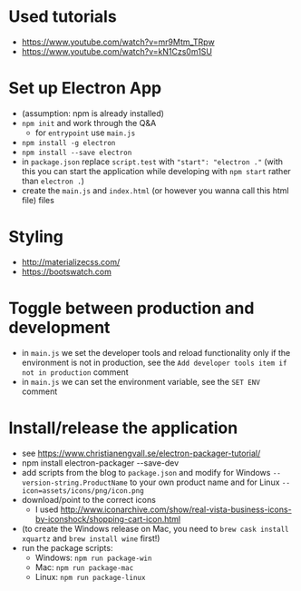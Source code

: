 Used tutorials
==============
* https://www.youtube.com/watch?v=mr9Mtm_TRpw
* https://www.youtube.com/watch?v=kN1Czs0m1SU

Set up Electron App
===================
* (assumption: npm is already installed)
* `npm init` and work through the Q&A
  * for `entrypoint` use `main.js`
* `npm install -g electron`
* `npm install --save electron`
* in `package.json` replace `script.test` with `"start": "electron ."` (with this you can start the application while developing with `npm start` rather than `electron .`)
* create the `main.js` and `index.html` (or however you wanna call this html file) files

Styling
=======
* http://materializecss.com/
* https://bootswatch.com

Toggle between production and development
=========================================
* in `main.js` we set the developer tools and reload functionality only if the environment is not in production, see the `Add developer tools item if not in production` comment
* in `main.js` we can set the environment variable, see the `SET ENV` comment

Install/release the application
===============================
* see https://www.christianengvall.se/electron-packager-tutorial/
* npm install electron-packager --save-dev
* add scripts from the blog to `package.json` and modify for Windows `--version-string.ProductName` to your own product name and for Linux `--icon=assets/icons/png/icon.png`
* download/point to the correct icons
  * I used http://www.iconarchive.com/show/real-vista-business-icons-by-iconshock/shopping-cart-icon.html
* (to create the Windows release on Mac, you need to `brew cask install xquartz` and `brew install wine` first!)
* run the package scripts:
  * Windows: `npm run package-win`
  * Mac: `npm run package-mac`
  * Linux: `npm run package-linux`
